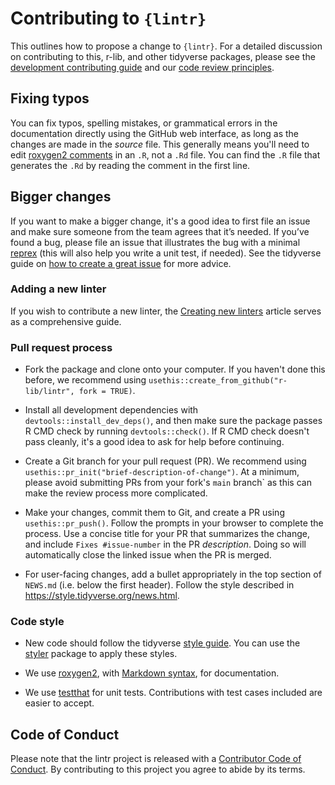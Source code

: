 # Contributing to `{lintr}`

This outlines how to propose a change to `{lintr}`. For a detailed discussion on contributing to this, r-lib, and other tidyverse packages, please see the [development contributing guide](https://rstd.io/tidy-contrib) and our [code review principles](https://code-review.tidyverse.org/).

## Fixing typos

You can fix typos, spelling mistakes, or grammatical errors in the documentation directly using the GitHub web interface, as long as the changes are made in the _source_ file. This generally means you'll need to edit [roxygen2 comments](https://roxygen2.r-lib.org/articles/roxygen2.html) in an `.R`, not a `.Rd` file.  You can find the `.R` file that generates the `.Rd` by reading the comment in the first line.

## Bigger changes

If you want to make a bigger change, it's a good idea to first file an issue and make sure someone from the team agrees that it’s needed. If you’ve found a bug, please file an issue that illustrates the bug with a minimal [reprex](https://www.tidyverse.org/help/#reprex) (this will also help you write a unit test, if needed). See the tidyverse guide on [how to create a great issue](https://code-review.tidyverse.org/issues/) for more advice.

### Adding a new linter

If you wish to contribute a new linter, the [Creating new linters](https://lintr.r-lib.org/articles/creating_linters.html) article serves as a comprehensive guide.

### Pull request process

*   Fork the package and clone onto your computer. If you haven't done this before, we recommend using `usethis::create_from_github("r-lib/lintr", fork = TRUE)`.

*   Install all development dependencies with `devtools::install_dev_deps()`, and then make sure the package passes R CMD check by running `devtools::check()`. If R CMD check doesn't pass cleanly, it's a good idea to ask for help before continuing. 

*   Create a Git branch for your pull request (PR). We recommend using `usethis::pr_init("brief-description-of-change")`. At a minimum, please avoid submitting PRs from your fork's `main` branch` as this can make the review process more complicated.

*   Make your changes, commit them to Git, and create a PR using `usethis::pr_push()`. Follow the prompts in your browser to complete the process. Use a concise title for your PR that summarizes the change, and include `Fixes #issue-number` in the PR _description_. Doing so will automatically close the linked issue when the PR is merged.

*  For user-facing changes, add a bullet appropriately in the top section of `NEWS.md` (i.e. below the first header). Follow the style described in <https://style.tidyverse.org/news.html>.

### Code style

*   New code should follow the tidyverse [style guide](https://style.tidyverse.org). You can use the [styler](https://CRAN.R-project.org/package=styler) package to apply these styles.

*  We use [roxygen2](https://cran.r-project.org/package=roxygen2), with [Markdown syntax](https://cran.r-project.org/web/packages/roxygen2/vignettes/rd-formatting.html), for documentation.

*  We use [testthat](https://cran.r-project.org/package=testthat) for unit tests. Contributions with test cases included are easier to accept.

## Code of Conduct

Please note that the lintr project is released with a [Contributor Code of Conduct](CODE_OF_CONDUCT.md). By contributing to this project you agree to abide by its terms.
